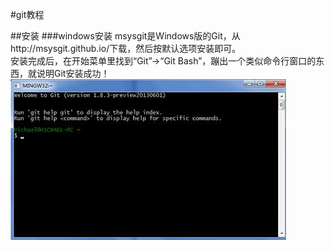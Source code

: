 #git教程

##安装
###windows安装
msysgit是Windows版的Git，从http://msysgit.github.io/下载，然后按默认选项安装即可。  
安装完成后，在开始菜单里找到“Git”->“Git Bash”，蹦出一个类似命令行窗口的东西，就说明Git安装成功！
![pic](pics/git_guide/1.png)

